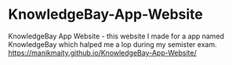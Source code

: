 # KnowledgeBay-App-Website
KnowledgeBay App Website - this website I made for a app named KnowledgeBay which halped me a lop during my semister exam.
https://manikmaity.github.io/KnowledgeBay-App-Website/
